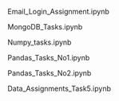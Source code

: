 Email_Login_Assignment.ipynb


MongoDB_Tasks.ipynb


Numpy_tasks.ipynb


Pandas_Tasks_No1.ipynb


Pandas_Tasks_No2.ipynb


Data_Assignments_Task5.ipynb

